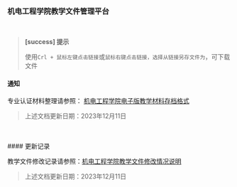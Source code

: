 ### 机电工程学院教学文件管理平台
<br/> 


> **[success] 提示**
> 
> 使用`Crl + 鼠标左键点击链接`或`鼠标右键点击链接，选择从链接另存文件为`，可下载文件



#### 通知

专业认证材料整理请参照： [机电工程学院电子版教学材料存档格式](./Markdown/Teaching/JX_27-机电工程学院电子版教学材料存档格式（新文件）.docx)

> 上述文档更新日期：2023年12月11日



<br/>
<br/>
#### 更新记录

教学文件修改记录请参照：[机电工程学院教学文件修改情况说明](./Markdown/Update/机电工程学院教学文件修改情况说明.docx)

> 上述文档更新日期：2023年12月11日

<br/>